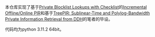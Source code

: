 本仓库实现了基于[Private Blocklist Lookups with Checklist](https://ia.cr/2021/345)的[Incremental Offline/Online PIR](https://ia.cr/2021/1438)和基于[TreePIR: Sublinear-Time and Polylog-Bandwidth Private Information Retrieval from DDH](https://ia.cr/2023/204)的笔者的毕设。

代码均为python 3.11.2 64bit。


